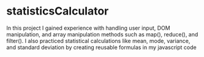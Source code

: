 # statisticsCalculator
In this project I gained experience with handling user input, DOM manipulation, and array manipulation methods such as map(), reduce(), and filter(). I also practiced statistical calculations like mean, mode, variance, and standard deviation by creating reusable formulas in my javascript code
